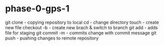 # phase-0-gps-1

git clone - copying repository to local 
cd - change directory 
touch - create new file
checkout -b - create new brach & switch to branch
git add - adds file for staging
git commit -m - commits change with commit message
git push - pushing changes to remote repository 
